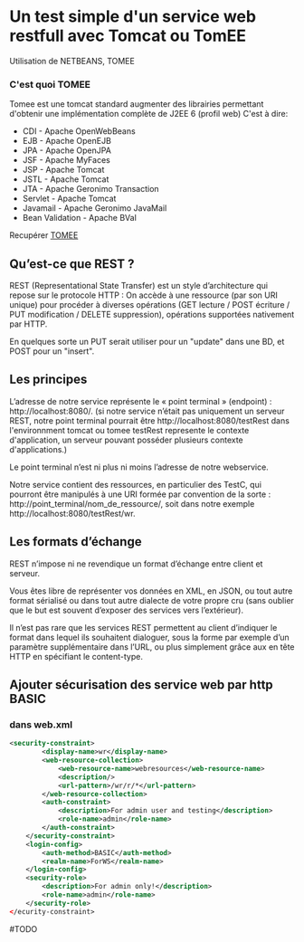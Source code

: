# Un test simple d'un service web restfull avec Tomcat ou TomEE

Utilisation de NETBEANS, TOMEE

### C'est quoi TOMEE

Tomee est une tomcat standard augmenter des librairies permettant d'obtenir une implémentation complète de J2EE 6 (profil web)
C'est à dire:

* CDI - Apache OpenWebBeans
* EJB - Apache OpenEJB
* JPA - Apache OpenJPA
* JSF - Apache MyFaces
* JSP - Apache Tomcat
* JSTL - Apache Tomcat
* JTA - Apache Geronimo Transaction
* Servlet - Apache Tomcat
* Javamail - Apache Geronimo JavaMail
* Bean Validation - Apache BVal

Recupérer [TOMEE](http://tomee.apache.org/apache-tomee.html)

## Qu’est-ce que REST ?


REST (Representational State Transfer) est un style d’architecture qui repose sur le protocole HTTP 
: On accède à une ressource (par son URI unique) pour procéder à diverses opérations 
(GET lecture / POST écriture / PUT modification / DELETE suppression), opérations supportées nativement par HTTP.

En quelques sorte un PUT serait utiliser pour un "update" dans une BD, et POST pour un "insert".

## Les principes

L’adresse de notre service représente le « point terminal » (endpoint) : http://localhost:8080/.
 (si notre service n’était pas uniquement un serveur REST, notre point terminal pourrait être http://localhost:8080/testRest dans l'environnment tomcat ou tomee testRest represente le contexte d'application, 
un serveur pouvant posséder plusieurs contexte d'applications.)
 
Le point terminal n’est ni plus ni moins l’adresse de notre webservice.

Notre service contient des ressources, en particulier des TestC, qui pourront être manipulés à une URI formée par convention de la sorte : http://point_terminal/nom_de_ressource/, soit dans notre exemple http://localhost:8080/testRest/wr.

## Les formats d’échange
REST n’impose ni ne revendique un format d’échange entre client et serveur.

Vous êtes libre de représenter vos données en XML, en JSON, ou tout autre format sérialisé ou dans tout autre dialecte de votre propre cru (sans oublier que le but est souvent d’exposer des services vers l’extérieur).

Il n’est pas rare que les services REST permettent au client d’indiquer le format dans lequel ils souhaitent dialoguer,
 sous la forme par exemple d’un paramètre supplémentaire dans l’URL, ou plus simplement grâce aux en tête HTTP en spécifiant le content-type.

## Ajouter sécurisation des service web par http BASIC

### dans web.xml

```xml
<security-constraint>
        <display-name>wr</display-name>
        <web-resource-collection>
            <web-resource-name>webresources</web-resource-name>
            <description/>
            <url-pattern>/wr/r/*</url-pattern>
        </web-resource-collection>
        <auth-constraint>
            <description>For admin user and testing</description>
            <role-name>admin</role-name>
        </auth-constraint>
    </security-constraint>
    <login-config>
        <auth-method>BASIC</auth-method>
        <realm-name>ForWS</realm-name>
    </login-config>
    <security-role>
        <description>For admin only!</description>
        <role-name>admin</role-name>
    </security-role>
</ecurity-constraint>
```

#TODO

